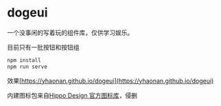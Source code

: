 # dogeui
一个没事闲的写着玩的组件库，仅供学习娱乐。

目前只有一批按钮和按钮组

```bash
npm install
npm run serve
```

效果[https://yhaonan.github.io/dogeui](https://yhaonan.github.io/dogeui)

内建图标包来自[Hippo Design 官方图标库](https://www.iconfont.cn/collections/detail?spm=a313x.7781069.1998910419.d9df05512&cid=22664)，侵删